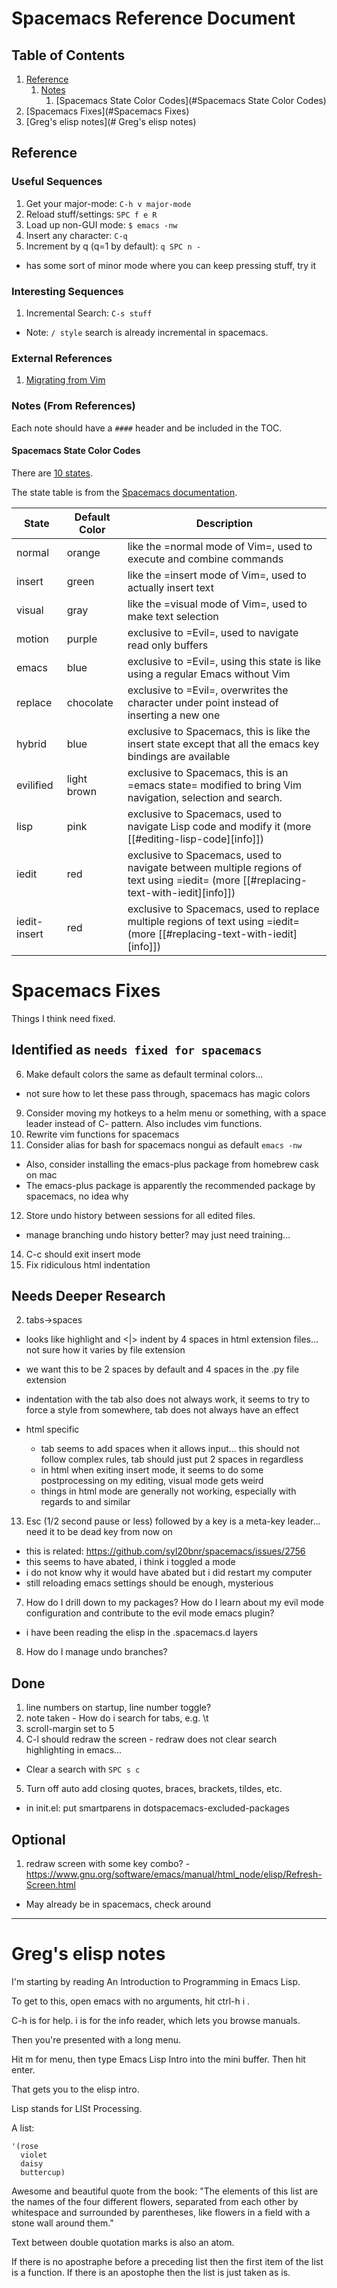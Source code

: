 # Spacemacs Reference Document

## Table of Contents

1. [Reference](#Reference)
    1. [Notes](#notes-from-references)
        1. [Spacemacs State Color Codes](#Spacemacs State Color Codes)
2. [Spacemacs Fixes](#Spacemacs Fixes)
3. [Greg's elisp notes](# Greg's elisp notes)


## Reference

### Useful Sequences

1. Get your major-mode: `C-h v major-mode`
2. Reload stuff/settings: `SPC f e R`
3. Load up non-GUI mode: `$ emacs -nw`
4. Insert any character: `C-q `
1. Increment by q (q=1 by default): `q SPC n -`
  - has some sort of minor mode where you can keep pressing stuff, try it


### Interesting Sequences
1. Incremental Search: `C-s stuff`
  - Note: `/ style` search is already incremental in spacemacs.



### External References
  1. [Migrating from Vim](https://github.com/syl20bnr/spacemacs/blob/master/doc/VIMUSERS.org)



### Notes (From References)

Each note should have a `####` header and be included in the TOC.


#### Spacemacs State Color Codes

There are [10 states](https://github.com/syl20bnr/spacemacs/blob/master/doc/DOCUMENTATION.org#states).

The state table is from the [Spacemacs documentation](https://raw.githubusercontent.com/syl20bnr/spacemacs/master/doc/DOCUMENTATION.org).

| State        | Default Color | Description                                                                                                |
|--------------|---------------|------------------------------------------------------------------------------------------------------------|
| normal       | orange        | like the =normal mode of Vim=, used to execute and combine commands                                        |
| insert       | green         | like the =insert mode of Vim=, used to actually insert text                                                |
| visual       | gray          | like the =visual mode of Vim=, used to make text selection                                                 |
| motion       | purple        | exclusive to =Evil=, used to navigate read only buffers                                                    |
| emacs        | blue          | exclusive to =Evil=, using this state is like using a regular Emacs without Vim                            |
| replace      | chocolate     | exclusive to =Evil=, overwrites the character under point instead of inserting a new one                   |
| hybrid       | blue          | exclusive to Spacemacs, this is like the insert state except that all the emacs key bindings are available |
| evilified    | light brown   | exclusive to Spacemacs, this is an =emacs state= modified to bring Vim navigation, selection and search.   |
| lisp         | pink          | exclusive to Spacemacs, used to navigate Lisp code and modify it (more [[#editing-lisp-code][info]])                               |
| iedit        | red           | exclusive to Spacemacs, used to navigate between multiple regions of text using =iedit= (more [[#replacing-text-with-iedit][info]])        |
| iedit-insert | red           | exclusive to Spacemacs, used to replace multiple regions of text using =iedit= (more [[#replacing-text-with-iedit][info]])                 |



# Spacemacs Fixes

Things I think need fixed.


## Identified as `needs fixed for spacemacs`

6. Make default colors the same as default terminal colors...
  - not sure how to let these pass through, spacemacs has magic colors
9. Consider moving my hotkeys to a helm menu or something, with a space leader instead of C-<key> pattern. Also includes vim functions.
10. Rewrite vim functions for spacemacs
11. Consider alias for bash for spacemacs nongui as default `emacs -nw`
  - Also, consider installing the emacs-plus package from homebrew cask on mac
  - The emacs-plus package is apparently the recommended package by spacemacs, no idea why
12. Store undo history between sessions for all edited files.
  - manage branching undo history better? may just need training...
14. C-c should exit insert mode
15. Fix ridiculous html indentation


## Needs Deeper Research

2. tabs->spaces
  - looks like highlight and <|> indent by 4 spaces in html extension files... not sure how it varies by file extension
  - we want this to be 2 spaces by default and 4 spaces in the .py file extension
  - indentation with the tab also does not always work, it seems to try to force a style from somewhere, tab does not always have an effect

  - html specific
    - tab seems to add spaces when it allows input... this should not follow complex rules, tab should just put 2 spaces in regardless
    - in html when exiting insert mode, it seems to do some postprocessing on my editing, visual mode gets weird
    - things in html mode are generally not working, especially with regards to <tab> <esc> <dj> and similar


13. Esc (1/2 second pause or less) followed by a key is a meta-key leader... need it to be dead key from now on
  - this is related: https://github.com/syl20bnr/spacemacs/issues/2756
  - this seems to have abated, i think i toggled a mode
  - i do not know why it would have abated but i did restart my computer
  - still reloading emacs settings should be enough, mysterious

7. How do I drill down to my packages? How do I learn about my evil mode configuration and contribute to the evil mode emacs plugin?
  - i have been reading the elisp in the .spacemacs.d layers
  
8. How do I manage undo branches?

## Done

1. line numbers on startup, line number toggle?
3. note taken - How do i search for tabs, e.g. \t
4. scroll-margin set to 5
8. C-l should redraw the screen - redraw does not clear search highlighting in emacs...
  - Clear a search with `SPC s c`
5. Turn off auto add closing quotes, braces, brackets, tildes, etc.
  - in init.el: put smartparens in dotspacemacs-excluded-packages


## Optional

1. redraw screen with some key combo? - https://www.gnu.org/software/emacs/manual/html_node/elisp/Refresh-Screen.html
  - May already be in spacemacs, check around


----------------------------------------

# Greg's elisp notes

I'm starting by reading An Introduction to Programming in Emacs Lisp.

To get to this, open emacs with no arguments, hit ctrl-h i <ret>.

C-h is for help.
i is for the info reader, which lets you browse manuals.

Then you're presented with a long menu.

Hit m for menu, then type Emacs Lisp Intro into the mini buffer. Then
hit enter.

That gets you to the elisp intro.

Lisp stands for LISt Processing.

A list:

    '(rose
      violet
      daisy
      buttercup)

Awesome and beautiful quote from the book:
"The elements of this list are the names of the four different flowers,
separated from each other by whitespace and surrounded by parentheses,
like flowers in a field with a stone wall around them."

Text between double quotation marks is also an atom.

If there is no apostraphe before a preceding list then the first item
of the list is a function. If there is an apostophe then the list is just
taken as is.

